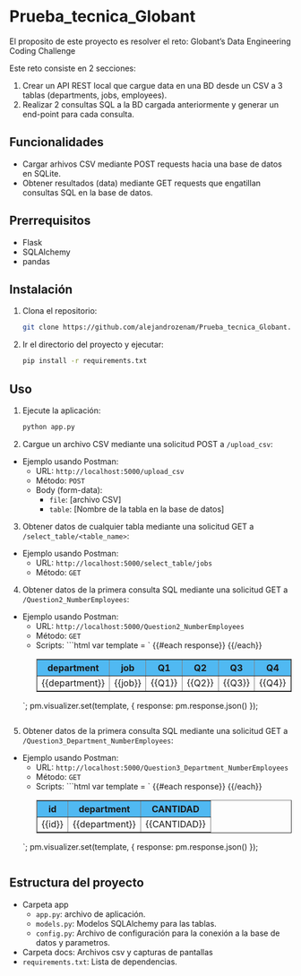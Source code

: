 # Prueba_tecnica_Globant

El proposito de este proyecto es resolver el reto: Globant’s Data Engineering Coding Challenge

Este reto consiste en 2 secciones:

1. Crear un API REST local que cargue data en una BD desde un CSV a 3 tablas (departments, jobs, employees).
2. Realizar 2 consultas SQL a la BD cargada anteriormente y generar un end-point para cada consulta.

## Funcionalidades

- Cargar arhivos CSV mediante POST requests hacia una base de datos en SQLite.
- Obtener resultados (data) mediante GET requests que engatillan consultas SQL en la base de datos.

## Prerrequisitos

- Flask
- SQLAlchemy
- pandas

## Instalación

1. Clona el repositorio:
    ```bash
    git clone https://github.com/alejandrozenam/Prueba_tecnica_Globant.git
    ```
2. Ir el directorio del proyecto y ejecutar:
    ```bash
    pip install -r requirements.txt
    ```

## Uso
1. Ejecute la aplicación:
    ```bash
    python app.py
    ```

2. Cargue un archivo CSV mediante una solicitud POST a `/upload_csv`:
 - Ejemplo usando Postman:
    - URL: `http://localhost:5000/upload_csv`
    - Método: `POST`
    - Body (form-data):
        - `file`: [archivo CSV]
        - `table`: [Nombre de la tabla en la base de datos]

3. Obtener datos de cualquier tabla mediante una solicitud GET a `/select_table/<table_name>`:
 - Ejemplo usando Postman:
    - URL: `http://localhost:5000/select_table/jobs`
    - Método: `GET`

4. Obtener datos de la primera consulta SQL mediante una solicitud GET a `/Question2_NumberEmployees`:
 - Ejemplo usando Postman:
    - URL: `http://localhost:5000/Question2_NumberEmployees`
    - Método: `GET`
    - Scripts:  ```html
    var template = `
        <table style="width:100%" border=1>
            <tr bgcolor="#50b9f2">
                <th>department</th>
                <th>job</th>
                <th>Q1</th>
                <th>Q2</th>
                <th>Q3</th>
                <th>Q4</th>
                <th>TOTAL_2021</th>
            </tr>
            {{#each response}}
                <tr>
                    <td>{{department}}</td>
                    <td>{{job}}</td>
                    <td>{{Q1}}</td>
                    <td>{{Q2}}</td>
                    <td>{{Q3}}</td>
                    <td>{{Q4}}</td>
                    <td>{{TOTAL_2021}}</td>
                </tr>
            {{/each}}
        </table>
    `;
    pm.visualizer.set(template, {
        response: pm.response.json()
    });
    ```

5. Obtener datos de la primera consulta SQL mediante una solicitud GET a `/Question3_Department_NumberEmployees`:
 - Ejemplo usando Postman:
    - URL: `http://localhost:5000/Question3_Department_NumberEmployees`
    - Método: `GET`
    - Scripts:  ```html
    var template = `
        <table style="width:100%" border=1>
            <tr bgcolor="#50b9f2">
                <th>id</th>
                <th>department</th>
                <th>CANTIDAD</th>
            </tr>
            {{#each response}}
                <tr>
                    <td>{{id}}</td>
                    <td>{{department}}</td>
                    <td>{{CANTIDAD}}</td>
                </tr>
            {{/each}}
        </table>
    `;
    pm.visualizer.set(template, {
        response: pm.response.json()
    });
    ```
## Estructura del proyecto
- Carpeta app
    - `app.py`: archivo de aplicación.
    - `models.py`: Modelos SQLAlchemy para las tablas.
    - `config.py`: Archivo de configuración para la conexión a la base de datos y parametros.
- Carpeta docs: Archivos csv y capturas de pantallas
- `requirements.txt`: Lista de dependencias.
